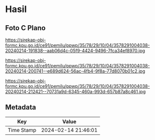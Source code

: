 # Hasil

## Foto C Plano

https://sirekap-obj-formc.kpu.go.id/ce91/pemilu/ppwp/35/78/29/10/04/3578291004038-20240214-191838--aab06d4c-05f9-4424-9496-7fca34ef8970.jpg

https://sirekap-obj-formc.kpu.go.id/ce91/pemilu/ppwp/35/78/29/10/04/3578291004038-20240214-200741--e689d624-56ac-4fb4-9f8a-77d8070b01c2.jpg

https://sirekap-obj-formc.kpu.go.id/ce91/pemilu/ppwp/35/78/29/10/04/3578291004038-20240214-212421--70731a9d-6345-460a-993d-657b87a8c461.jpg


## Metadata

| Key        | Value               |
| ---------- | ------------------- |
| Time Stamp | 2024-02-14 21:46:01 |



